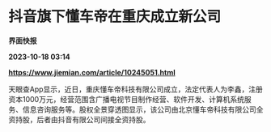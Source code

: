 # 抖音旗下懂车帝在重庆成立新公司
**界面快报**

**2023-10-18 03:14**

**https://www.jiemian.com/article/10245051.html**

天眼查App显示，近日，重庆懂车帝科技有限公司成立，法定代表人为李鑫，注册资本1000万元，经营范围含广播电视节目制作经营、软件开发、计算机系统服务、信息咨询服务等。股权全景穿透图显示，该公司由北京懂车帝科技有限公司全资持股，后者由抖音有限公司间接全资持股。